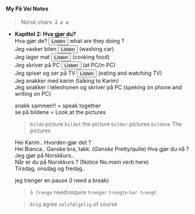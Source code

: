 <script src="pronunciation.js"></script>
<link rel="stylesheet" href="https://maxcdn.bootstrapcdn.com/bootstrap/4.5.2/css/bootstrap.min.css">

#### My På Vei Notes

>Norsk chars:  `å ø æ`

- **Kapittel 2: Hva gjør du?**  
  Hva gjør de? <button class="btn btn-primary btn-sm" onclick="speakText('Hva gjør de?')">Listen</button> what are they doing ?  
  Jeg vasker bilen <button class="btn btn-primary btn-sm" onclick="speakText('Jeg vasker bilen')">Listen</button> (washing car)  
  Jeg lager mat <button class="btn btn-primary btn-sm" onclick="speakText('Jeg lager mat')">Listen</button> (cooking food)  
  Jeg skriver på PC <button class="btn btn-primary btn-sm" onclick="speakText('Jeg skriver på PC')">Listen</button> (at PC/in PC)  
  Jeg spiser og ser på TV <button class="btn btn-primary btn-sm" onclick="speakText('Jeg spiser og ser på TV')">Listen</button> (eating and watching TV)  
  Jeg snakker med karim (talking to Karim)  
  Jeg snakker i teleohonen og skriver på PC (speking on phone and writing on PC)

  snakk sammen!! = speak together  
  se på bildene = Look at the pictures  

  >`bilde` picture `bildet` the picture `bilder` pictures `bildene` The pictures

  Hei Karim.. Hvorden gjør det ?  
  Hei Bianca.. Ganske bra, takk. (*Ganske* Pretty/quite)
  Hva gjør du nå ?  
  Jeg gjør på Norskkurs..  
  Når er du på Norskkurs ? (Notice No *main verb* here)  
  Tirsdag, onsdag og fredag..
    
  jeg trenger en pause (I need a break)  

  >`å trenge` need\require `trenger` `trengte` `har trengt`
    
  > `Enig` agree
  > `selvfølgelig` of course
  
